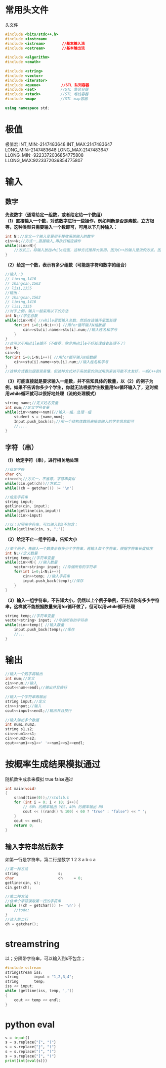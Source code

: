 # 常用头文件
头文件
```cpp
#include <bits/stdc++.h>
#include <iostream>
#include <istream>　　　　 //基本输入流
#include <ostream>　　　　 //基本输出流
 
#include <algorithm>
#include <cmath>
 
#include <string>
#include <vector>
#include <iterator>
#include <queue>　　　　　 //STL 队列容器
#include <set>           //STL 集合容器
#include <stack>         //STL 堆栈容器
#include <map>           //STL map容器
 
using namespace std;
```


# 极值
极值宏
INT_MIN:-2147483648
INT_MAX:2147483647
LONG_MIN:-2147483648
LONG_MAX:2147483647
LLONG_MIN:-9223372036854775808
LLONG_MAX:9223372036854775807

# 输入

## 数字
**先说数字（通常给定一组数，或者给定给一个数组）**  
**（1）直接输入一个数，对该数字进行一些操作，例如判断是否是素数，立方根等，这种类型只需要输入一个数即可，可用以下几种输入：**
```cpp
int N；//定义一个输入变量用于接收系统输入的数字
cin>>N;//方式一,直接输入,再执行相应操作
while(cin>>N){
    //方式二，将输入放在while后面，这种方式推荐大家用，因为C++的输入是流的方式，因此用while来判断接收是比较常用的方法，不容易出错（一些情况下只能用这种输入，所以推荐用这种，包括后面的字符串）
}
```
**（2）给定一个数，表示有多少组数（可能是字符和数字的组合）**
```cpp
//输入：3
// liming,1410
// zhangsan,1562
// lisi,1355
//输出：
// zhangsan,1562
// liming,1410
// lisi,1355
//对于上例，输入一般采用以下的方法
int N;//学生总数
while(cin>>N){ //while里面输入总数，然后在该循环里面处理
    for(int i=0;i<N;i++){ //用for循环输入N组数据
        cin>>stu[i].name>>stu[i].num;//输入姓名和学号
    }
}
//也可以不用while循环（不推荐，除非用while不好处理或者处理不了）
int N;
cin>>N;
for(int i=0;i<N;i++){ //用for循环输入N组数据
    cin>>stu[i].name>>stu[i].num;//输入姓名和学号
}
//这种方式看似很直观易懂，但这种方式对于系统里的测试用例来说可能不太友好，一般C++的输入都强调流的概念，这种方式只能某些情况下可以使用，大家可以自己多刷一刷，就会发现这种方式经常会遇到莫名其妙的错误
```
**（3）可能直接就是要求输入一组数，并不告知具体的数量，以（2）的例子为例，如果不告诉你多少个学生，你就无法根据学生数量用for循环输入了，这时候用while循环就可以很好地处理（流的处理模式）**
```cpp
string name;//定义姓名变量
int num;//定义学号变量
while(cin>>name>>num){//输入一组，处理一组
    student s = {name,num};
    Input.push_back(s);//用一个结构体数组来接收输入的学生信息即可
    //....
}
```

## 字符（串）
**（1）给定字符（串），进行相关地处理**
```cpp
//给定字符
char ch;
cin>>ch;//方式一，不推荐，字符串类似
while(cin.get(ch))//方式二
while((ch = getchar()) != '\n')

//给定字符串
string input;
getline(cin, input);
while(getline(cin,input))
while(cin>>input)

//以；分隔带字符串，可以输入到s不包含；
while(getline(cin, s, ";"))
```

**（2）给定不止一组字符串，告知大小**
```cpp
//举个例子，先输入一个数表示有多少个字符串，再输入每个字符串，根据字符串长度排序
int N;//定义数量
string temp;//字符串变量
while(cin>>N){ //输入数量
    vector<string> input; //存储所有的字符串
    for(int i=0;i<N;i++){
        cin>>temp; //输入字符串
        input.push_back(temp);//保存
    }
}
```

**（3）输入一组字符串，不告知大小，仍然以上个例子举例，不告诉你有多少字符串，这样就不能根据数量来用for循环做了，但可以用while循环处理**
```cpp
string temp;//字符串变量
vector<string> input; //存储所有的字符串
while(cin>>temp){ //输入数量
    input.push_back(temp);//保存
    //...
}
```


# 输出
```cpp
//输入一个数字再输出
int num;//定义
cin>>num;//输入
cout<<num<<endl;//输出并且换行
 
//输入一个字符串再输出
string input;//定义
cin>>input;//输入
cout<<input<<endl;//输出并且换行
 
//输入输出多个数据
int num1,num2;
string s1,s2;
cin>>num1>>s1;
cin>>num2>>s2;
cout<<num1<<s1<<' '<<num2<<s2<<endl;
```

# 按概率生成结果模拟通过
随机数生成拿来模拟 true false通过
```cpp
int main(void)
{
    srand(time(0));//stdlib.h
    for (int i = 0; i < 10; i++){
        // 60% 的概率输出 YES，40% 的概率输出 NO
        cout << ((rand() % 100) < 60 ? "true" : "false") << " ";
    }
    cout << endl;
    return 0;
}
```

## 输入字符串然后数字
如第一行是字符串，第二行是数字
1 2 3 a b c
a

```cpp
//第一种方法
string                  s;
char                    ch     = 0;
getline(cin, s);
cin.get(ch);

//第二种方法
//依单个字符读取第一行的字符串
while ((ch = getchar()) != '\n') {
	//todo;
}
//读入第二行
ch = getchar();   
```

# streamstring
以；分隔带字符串，可以输入到s不包含；
```cpp
#include sstream
stringstream iss;
string       input = "1,2,3,4";
string       temp;
iss << input;
while (getline(iss, temp, ','))
{
	cout << temp << endl;
}
```
  

# python eval

```python
s = input()
s = s.replace("{", "(")
s = s.replace("}", ")")
s = s.replace("[", "(")
s = s.replace("]", ")")
print(int(eval(s)))
```